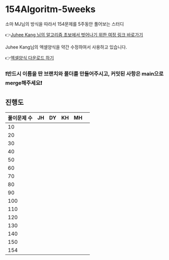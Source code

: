 # 154Algoritm-5weeks

소마 MJ님의 방식을 따라서 154문제를 5주동안 풀어보는 스터디

👉[Juhee Kang 님의 알고리즘 초보에서 벗어나기 위한 여정 링크 바로가기](https://claudiajkang.medium.com/%EC%95%8C%EA%B3%A0%EB%A6%AC%EC%A6%98-%EC%B4%88%EB%B3%B4%EC%97%90%EC%84%9C-%EB%B2%97%EC%96%B4%EB%82%98%EA%B8%B0-%EC%9C%84%ED%95%9C-%EC%97%AC%EC%A0%95-1ffb6bdfec6b)

Juhee Kang님의 엑셀양식을 약간 수정하여서 사용하고 있습니다.

👉[엑셀양식 다운로드 하기](https://docs.google.com/spreadsheets/d/1QXTwCkL-f9BbYO15qe2NCnqzQ03vuOh2ZA_nmWpZCCo/edit?usp=sharing)

### ❗️반드시 이름을 딴 브랜치와 폴더를 만들어주시고, 커밋된 사항은 main으로 merge해주세요❗️

## 진행도

| 풀이문제 수 | JH  | DY  | KH  |  MH  |     |
| ----------- | --- | --- |-----| --- | --- |
| 10          |     |     |     |     |     |
| 20          |     |     |     |     |     |
| 30          |     |     |     |     |     |
| 40          |     |     |     |     |     |
| 50          |     |     |     |     |     |
| 60          |     |     |     |     |     |
| 70          |     |     |     |     |     |
| 80          |     |     |     |     |     |
| 90          |     |     |     |     |     |
| 100         |     |     |     |     |     |
| 110         |     |     |     |     |     |
| 120         |     |     |     |     |     |
| 130         |     |     |     |     |     |
| 140         |     |     |     |     |     |
| 150         |     |     |     |     |     |
| 154         |     |     |     |     |     |
